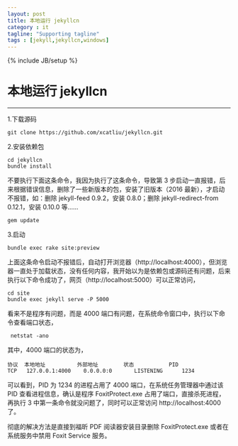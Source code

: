 ```yaml
---
layout: post
title: 本地运行 jekyllcn
category : it
tagline: "Supporting tagline"
tags : [jekyll,jekyllcn,windows]
---
```

{% include JB/setup %}
# 本地运行 jekyllcn
---
1.下载源码
```
git clone https://github.com/xcatliu/jekyllcn.git
```
2.安装依赖包
```
cd jekyllcn
bundle install
```
不要执行下面这条命令，我因为执行了这条命令，导致第 3 步启动一直报错，后来根据错误信息，删除了一些新版本的包，安装了旧版本（2016 最新），才启动不报错，如：删除 jekyll-feed 0.9.2，安装 0.8.0；删除 jekyll-redirect-from 0.12.1，安装 0.10.0 等......
```
gem update
```
<!--break-->
3.启动
```
bundle exec rake site:preview
```
上面这条命令启动不报错后，自动打开浏览器（http://localhost:4000），但浏览器一直处于加载状态，没有任何内容，我开始以为是依赖包或源码还有问题，后来执行以下命令成功了，网页（http://localhost:5000）可以正常访问，
```
cd site
bundle exec jekyll serve -P 5000
```
看来不是程序有问题，而是 4000 端口有问题，在系统命令窗口中，执行以下命令查看端口状态，
```
 netstat -ano
```
其中，4000 端口的状态为，
```
协议  本地地址          外部地址        状态           PID
TCP   127.0.0.1:4000    0.0.0.0:0       LISTENING      1234
```
可以看到，PID 为 1234 的进程占用了 4000 端口，在系统任务管理器中通过该 PID 查看进程信息，确认是程序 FoxitProtect.exe 占用了端口，直接杀死进程，再执行 3 中第一条命令就没问题了，同时可以正常访问 http://localhost:4000 了。  

彻底的解决方法是直接到福昕 PDF 阅读器安装目录删除 FoxitProtect.exe 或者在系统服务中禁用 Foxit Service 服务。